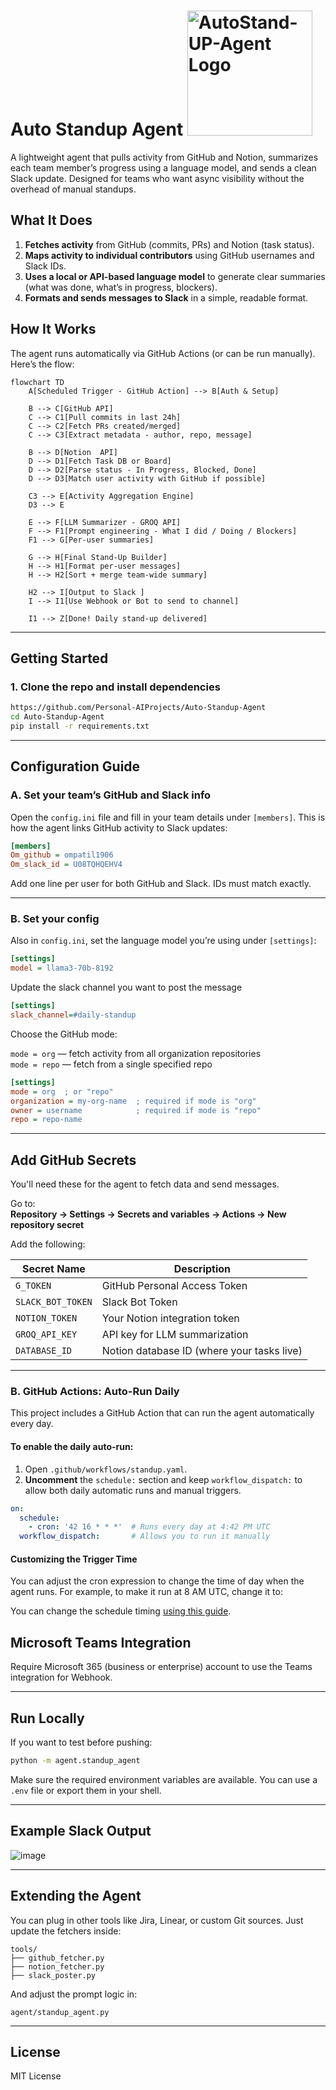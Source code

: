 # Auto Standup Agent <img src="https://github.com/user-attachments/assets/6fc6e64d-3c23-4f11-91af-5721fed9fa05" alt="AutoStand-UP-Agent Logo" width="200"/>


A lightweight agent that pulls activity from GitHub and Notion, summarizes each team member’s progress using a language model, and sends a clean Slack update. Designed for teams who want async visibility without the overhead of manual standups.

## What It Does

1. **Fetches activity** from GitHub (commits, PRs) and Notion (task status).
2. **Maps activity to individual contributors** using GitHub usernames and Slack IDs.
3. **Uses a local or API-based language model** to generate clear summaries (what was done, what’s in progress, blockers).
4. **Formats and sends messages to Slack** in a simple, readable format.



## How It Works

The agent runs automatically via GitHub Actions (or can be run manually). Here’s the flow:

```mermaid
flowchart TD
    A[Scheduled Trigger - GitHub Action] --> B[Auth & Setup]
    
    B --> C[GitHub API]
    C --> C1[Pull commits in last 24h]
    C --> C2[Fetch PRs created/merged]
    C --> C3[Extract metadata - author, repo, message]

    B --> D[Notion  API]
    D --> D1[Fetch Task DB or Board]
    D --> D2[Parse status - In Progress, Blocked, Done]
    D --> D3[Match user activity with GitHub if possible]

    C3 --> E[Activity Aggregation Engine]
    D3 --> E

    E --> F[LLM Summarizer - GROQ API]
    F --> F1[Prompt engineering - What I did / Doing / Blockers]
    F1 --> G[Per-user summaries]

    G --> H[Final Stand-Up Builder]
    H --> H1[Format per-user messages]
    H --> H2[Sort + merge team-wide summary]

    H2 --> I[Output to Slack ]
    I --> I1[Use Webhook or Bot to send to channel]

    I1 --> Z[Done! Daily stand-up delivered]
```

---

## Getting Started

### 1. Clone the repo and install dependencies

```bash
https://github.com/Personal-AIProjects/Auto-Standup-Agent
cd Auto-Standup-Agent
pip install -r requirements.txt
```

---

##  Configuration Guide

### A. Set your team’s GitHub and Slack info

Open the `config.ini` file and fill in your team details under `[members]`. This is how the agent links GitHub activity to Slack updates:

```ini
[members]
Om_github = ompatil1906
Om_slack_id = U08TQHQEHV4
```

Add one line per user for both GitHub and Slack. IDs must match exactly.

---

### B. Set your config

Also in `config.ini`, set the language model you’re using under `[settings]`:

```ini
[settings]
model = llama3-70b-8192
```
Update the slack channel you want to post the message
```ini
[settings]
slack_channel=#daily-standup
```
Choose the GitHub mode:

`mode = org` — fetch activity from all organization repositories\
`mode = repo` — fetch from a single specified repo

```ini
[settings]
mode = org  ; or "repo"
organization = my-org-name  ; required if mode is "org"
owner = username            ; required if mode is "repo"
repo = repo-name  
```
---

## Add GitHub Secrets

You'll need these for the agent to fetch data and send messages.

Go to:  
**Repository → Settings → Secrets and variables → Actions → New repository secret**

Add the following:

| Secret Name       | Description                              |
|-------------------|------------------------------------------|
| `G_TOKEN`         | GitHub Personal Access Token             |
| `SLACK_BOT_TOKEN` | Slack Bot Token                          |
| `NOTION_TOKEN`    | Your Notion integration token            |
| `GROQ_API_KEY`    | API key for LLM summarization            |
| `DATABASE_ID`     | Notion database ID (where your tasks live) |

---

### B. GitHub Actions: Auto-Run Daily

This project includes a GitHub Action that can run the agent automatically every day.

#### To **enable** the daily auto-run:

1. Open `.github/workflows/standup.yaml`.
2. **Uncomment** the `schedule:` section and keep `workflow_dispatch:` to allow both daily automatic runs and manual triggers.

```yaml
on:
  schedule:
    - cron: '42 16 * * *'  # Runs every day at 4:42 PM UTC
  workflow_dispatch:       # Allows you to run it manually
```
#### **Customizing the Trigger Time**

You can adjust the cron expression to change the time of day when the agent runs. For example, to make it run at 8 AM UTC, change it to:

You can change the schedule timing [using this guide](https://crontab.guru/).

## Microsoft Teams Integration

Require Microsoft 365 (business or enterprise) account to use the Teams integration for Webhook.

---

## Run Locally

If you want to test before pushing:

```bash
python -m agent.standup_agent
```

Make sure the required environment variables are available. You can use a `.env` file or export them in your shell.

---

## Example Slack Output

![image](https://github.com/user-attachments/assets/c792ada8-eb8e-4692-b99a-67fb66d409f8)

---

## Extending the Agent

You can plug in other tools like Jira, Linear, or custom Git sources. Just update the fetchers inside:

```
tools/
├── github_fetcher.py
├── notion_fetcher.py
├── slack_poster.py
```

And adjust the prompt logic in:

```
agent/standup_agent.py
```

---

## License

MIT License
